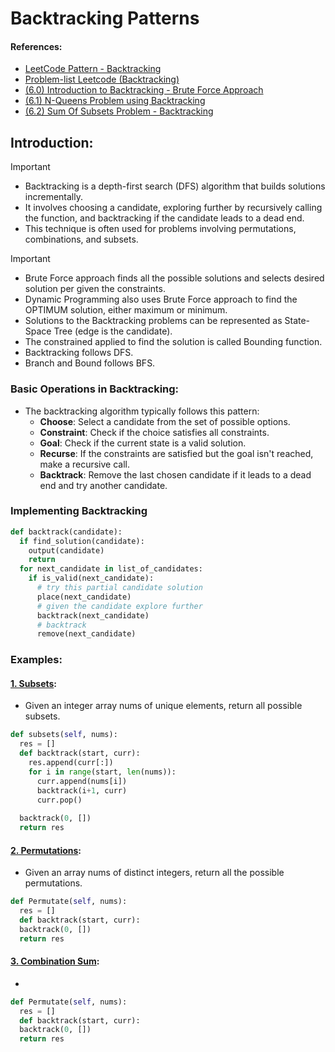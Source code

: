 # Backtracking Patterns

#### References:
- [LeetCode Pattern - Backtracking](https://blog.algomaster.io/p/81d42ca2-600c-4252-aa33-a56462090048)
- [Problem-list Leetcode (Backtracking)](https://leetcode.com/problem-list/backtracking/)
- [(6.0) Introduction to Backtracking - Brute Force Approach](https://www.youtube.com/watch?v=DKCbsiDBN6c)
- [(6.1) N-Queens Problem using Backtracking](https://www.youtube.com/watch?v=xFv_Hl4B83A)
- [(6.2) Sum Of Subsets Problem - Backtracking](https://www.youtube.com/watch?v=kyLxTdsT8ws)

## Introduction: 
  > [!IMPORTANT]
  > - Backtracking is a depth-first search (DFS) algorithm that builds solutions incrementally.
  > - It involves choosing a candidate, exploring further by recursively calling the function, and backtracking if the candidate leads to a dead end.
  > - This technique is often used for problems involving permutations, combinations, and subsets.

  > [!IMPORTANT]  
  > - Brute Force approach finds all the possible solutions and selects desired solution per given the constraints.
  > - Dynamic Programming also uses Brute Force approach to find the OPTIMUM solution, either maximum or minimum.
  > - Solutions to the Backtracking problems can be represented as State-Space Tree (edge is the candidate).
  > - The constrained applied to find the solution is called Bounding function.
  > - Backtracking follows DFS.
  > - Branch and Bound follows BFS.

### Basic Operations in Backtracking:
- The backtracking algorithm typically follows this pattern:
  - **Choose**: Select a candidate from the set of possible options.
  - **Constraint**: Check if the choice satisfies all constraints.
  - **Goal**: Check if the current state is a valid solution.
  - **Recurse**: If the constraints are satisfied but the goal isn't reached, make a recursive call.
  - **Backtrack**: Remove the last chosen candidate if it leads to a dead end and try another candidate.

### Implementing Backtracking
```python
def backtrack(candidate):
  if find_solution(candidate):
    output(candidate)
    return
  for next_candidate in list_of_candidates:
    if is_valid(next_candidate):
      # try this partial candidate solution
      place(next_candidate)
      # given the candidate explore further
      backtrack(next_candidate)
      # backtrack
      remove(next_candidate)
```

### Examples: 
#### [1. Subsets](https://leetcode.com/problems/subsets/description/?envType=problem-list-v2&envId=backtracking):
- Given an integer array nums of unique elements, return all possible subsets.
```python
def subsets(self, nums):
  res = []
  def backtrack(start, curr):
    res.append(curr[:])
    for i in range(start, len(nums)):
      curr.append(nums[i])
      backtrack(i+1, curr)
      curr.pop()
  
  backtrack(0, [])
  return res
``` 
#### [2. Permutations](https://leetcode.com/problems/permutations/description/?envType=problem-list-v2&envId=backtracking):
- Given an array nums of distinct integers, return all the possible permutations. 
```python
def Permutate(self, nums):
  res = []
  def backtrack(start, curr):
  backtrack(0, [])
  return res
```
#### [3. Combination Sum](https://leetcode.com/problems/permutations/description/?envType=problem-list-v2&envId=backtracking):
-  
```python
def Permutate(self, nums):
  res = []
  def backtrack(start, curr):
  backtrack(0, [])
  return res
``` 
